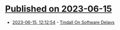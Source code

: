 # [Published on 2023-06-15](index.md)

* [2023-06-15, 12:12:54](https://lobste.rs/s/guh9t9/tindall_on_software_delays) - [Tindall On Software Delays](https://two-wrongs.com/tindall-on-software-delays.html)
